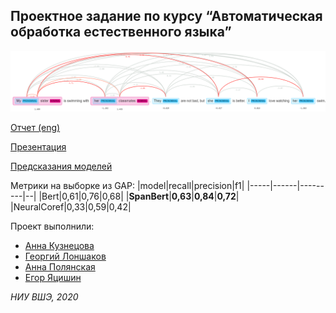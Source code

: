 ## Проектное задание по курсу “Автоматическая обработка естественного языка”

![](image.png)

[Отчет (eng)](https://docs.google.com/document/d/1FYkekhNb7sOFXjIawUwOUmNSuf0j3NyQ8ddWlJeaA0k/edit?usp=sharing)

[Презентация]()

[Предсказания моделей](https://docs.google.com/spreadsheets/d/1An5a-AwULjZdOwNeOJpzQCXnwK169yWyskPuAGYe9_c/edit?usp=sharing)

Метрики на выборке из GAP:
|model|recall|precision|f1|
|-----|------|---------|--|
|Bert|0,61|0,76|0,68|
|**SpanBert**|**0,63**|**0,84**|**0,72**|
|NeuralCoref|0,33|0,59|0,42|

Проект выполнили:
- [Анна Кузнецова](https://github.com/kuzanna2016)
- [Георгий Лоншаков](https://github.com/miltend)
- [Анна Полянская](https://github.com/polyankaglade)
- [Егор Яцишин](https://github.com/toskn)

*НИУ ВШЭ, 2020*
